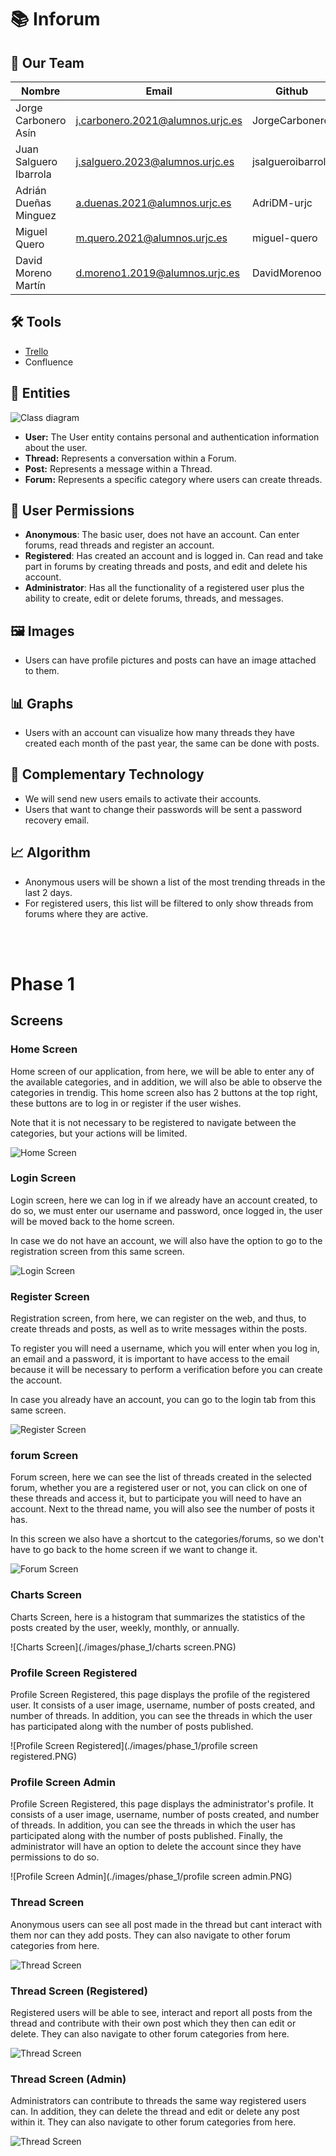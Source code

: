 # 📚 Inforum

## 🚀 Our Team

| Nombre                 | Email                             | Github                |
|------------------------|-----------------------------------|-----------------------|
| Jorge Carbonero Asín   | <j.carbonero.2021@alumnos.urjc.es>| JorgeCarbonero        |
| Juan Salguero Ibarrola | <j.salguero.2023@alumnos.urjc.es> | jsalgueroibarrola     |
| Adrián Dueñas Minguez  | <a.duenas.2021@alumnos.urjc.es>   | AdriDM-urjc           |
| Miguel Quero           | <m.quero.2021@alumnos.urjc.es>    | miguel-quero          |
| David Moreno Martín    | <d.moreno1.2019@alumnos.urjc.es>  | DavidMorenoo          |

## 🛠️ Tools

- [Trello](https://trello.com/invite/espaciodetrabajodeuser7a9834432e7b029c3b125e94682e86cc/ATTI8fd1de6f9901d870951c48995f21a12bA10FBC62)
- Confluence

## 📂 Entities

![Class diagram](./images/phase_0/entities.jpg)

- **User:** The User entity contains personal and authentication information about the user.
- **Thread:** Represents a conversation within a Forum.
- **Post:** Represents a message within a Thread.
- **Forum:** Represents a specific category where users can create threads.

## 🔐 User Permissions

- **Anonymous**: The basic user, does not have an account. Can enter forums, read threads and register an account.
- **Registered**: Has created an account and is logged in. Can read and take part in forums by creating threads and posts, and edit and delete his account.
- **Administrator**: Has all the functionality of a registered user plus the ability to create, edit or delete forums, threads, and messages.

## 🖼️ Images

- Users can have profile pictures and posts can have an image attached to them.

## 📊 Graphs

- Users with an account can visualize how many threads they have created each month of the past year, the same can be done with posts.

## 📧 Complementary Technology

- We will send new users emails to activate their accounts.
- Users that want to change their passwords will be sent a password recovery email.

## 📈 Algorithm

- Anonymous users will be shown a list of the most trending threads in the last 2 days.
- For registered users, this list will be filtered to only show threads from forums where they are active.



<br><br>

# Phase 1
## Screens

### Home Screen

Home screen of our application, from here, we will be able to enter any of the available categories, and in addition, we will also be able to observe the categories in trendig. This home screen also has 2 buttons at the top right, these buttons are to log in or register if the user wishes.

Note that it is not necessary to be registered to navigate between the categories, but your actions will be limited.


![Home Screen](./images/phase_1/home.png)

### Login Screen

Login screen, here we can log in if we already have an account created, to do so, we must enter our username and password, once logged in, the user will be moved back to the home screen.

In case we do not have an account, we will also have the option to go to the registration screen from this same screen.

![Login Screen](./images/phase_1/login.png)

### Register Screen

Registration screen, from here, we can register on the web, and thus, to create threads and posts, as well as to write messages within the posts.

To register you will need a username, which you will enter when you log in, an email and a password, it is important to have access to the email because it will be necessary to perform a verification before you can create the account.

In case you already have an account, you can go to the login tab from this same screen.

![Register Screen](./images/phase_1/signup.png)

### forum Screen

Forum screen, here we can see the list of threads created in the selected forum, whether you are a registered user or not, you can click on one of these threads and access it, but to participate you will need to have an account.
Next to the thread name, you will also see the number of posts it has.

In this screen we also have a shortcut to the categories/forums, so we don't have to go back to the home screen if we want to change it.

![Forum Screen](./images/phase_1/forum.png)

### Charts Screen

Charts Screen, here is a histogram that summarizes the statistics of the posts created by the user, weekly, monthly, or annually.

![Charts Screen](./images/phase_1/charts screen.PNG)

### Profile Screen Registered

Profile Screen Registered, this page displays the profile of the registered user. It consists of a user image, username, number of posts created, and number of threads. In addition, you can see the threads in which the user has participated along with the number of posts published.

![Profile Screen Registered](./images/phase_1/profile screen registered.PNG)

### Profile Screen Admin

Profile Screen Registered, this page displays the administrator's profile. It consists of a user image, username, number of posts created, and number of threads. In addition, you can see the threads in which the user has participated along with the number of posts published. Finally, the administrator will have an option to delete the account since they have permissions to do so.

![Profile Screen Admin](./images/phase_1/profile screen admin.PNG)

### Thread Screen

Anonymous users can see all post made in the thread but cant interact with them nor can they add posts. They can also navigate to other forum categories from here.

![Thread Screen](./images/phase_1/thread.png)

### Thread Screen (Registered)

Registered users will be able to see, interact and report all posts from the thread and contribute with their own post which they then can edit or delete. They can also navigate to other forum categories from here.

![Thread Screen](./images/phase_1/thread_registered.png)

### Thread Screen (Admin)

Administrators can contribute to threads the same way registered users can. In addition, they can delete the thread and edit or delete any post within it. They can also navigate to other forum categories from here.

![Thread Screen](./images/phase_1/thread_admin.png)
